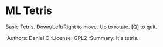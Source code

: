 ML Tetris
==================

Basic Tetris. Down/Left/Right to move. Up to rotate.
[Q] to quit.

:Authors: Daniel C
:License: GPL2
:Summary: It's tetris.
